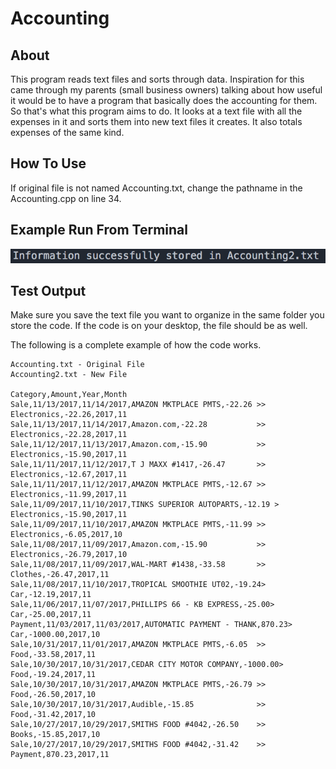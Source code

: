 # Accounting
## About
This program reads text files and sorts through data. Inspiration for this came through my parents (small business owners) talking about how useful it would be to have a program that basically does the accounting for them. So that's what this program aims to do. It looks at a text file with all the expenses in it and sorts them into new text files it creates. It also totals expenses of the same kind.

## How To Use
If original file is not named Accounting.txt, change the pathname in the Accounting.cpp on line 34.

## Example Run From Terminal
<img src='example.png'/>

## Test Output
Make sure you save the text file you want to organize in the same folder you store the code. If the code is on your desktop, the file should be as well.

The following is a complete example of how the code works.
```
Accounting.txt - Original File                                  Accounting2.txt - New File
                                                                Category,Amount,Year,Month
Sale,11/13/2017,11/14/2017,AMAZON MKTPLACE PMTS,-22.26 >>       Electronics,-22.26,2017,11
Sale,11/13/2017,11/14/2017,Amazon.com,-22.28           >>       Electronics,-22.28,2017,11
Sale,11/12/2017,11/13/2017,Amazon.com,-15.90           >>       Electronics,-15.90,2017,11
Sale,11/11/2017,11/12/2017,T J MAXX #1417,-26.47       >>       Electronics,-12.67,2017,11
Sale,11/11/2017,11/12/2017,AMAZON MKTPLACE PMTS,-12.67 >>       Electronics,-11.99,2017,11
Sale,11/09/2017,11/10/2017,TINKS SUPERIOR AUTOPARTS,-12.19 >    Electronics,-15.90,2017,11
Sale,11/09/2017,11/10/2017,AMAZON MKTPLACE PMTS,-11.99 >>       Electronics,-6.05,2017,10
Sale,11/08/2017,11/09/2017,Amazon.com,-15.90           >>       Electronics,-26.79,2017,10
Sale,11/08/2017,11/09/2017,WAL-MART #1438,-33.58       >>       Clothes,-26.47,2017,11
Sale,11/08/2017,11/10/2017,TROPICAL SMOOTHIE UT02,-19.24>       Car,-12.19,2017,11
Sale,11/06/2017,11/07/2017,PHILLIPS 66 - KB EXPRESS,-25.00>     Car,-25.00,2017,11
Payment,11/03/2017,11/03/2017,AUTOMATIC PAYMENT - THANK,870.23> Car,-1000.00,2017,10
Sale,10/31/2017,11/01/2017,AMAZON MKTPLACE PMTS,-6.05  >>       Food,-33.58,2017,11
Sale,10/30/2017,10/31/2017,CEDAR CITY MOTOR COMPANY,-1000.00>   Food,-19.24,2017,11
Sale,10/30/2017,10/31/2017,AMAZON MKTPLACE PMTS,-26.79 >>       Food,-26.50,2017,10
Sale,10/30/2017,10/31/2017,Audible,-15.85              >>       Food,-31.42,2017,10
Sale,10/27/2017,10/29/2017,SMITHS FOOD #4042,-26.50    >>       Books,-15.85,2017,10
Sale,10/27/2017,10/29/2017,SMITHS FOOD #4042,-31.42    >>       Payment,870.23,2017,11
```
